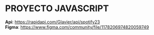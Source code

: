 # PROYECTO JAVASCRIPT

__Api__: https://rapidapi.com/Glavier/api/spotify23  
__Figma__:  https://www.figma.com/community/file/1178206974820059749